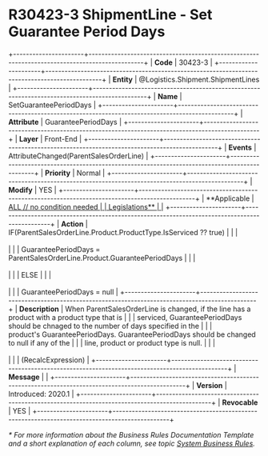 ﻿---
erp.type: front-end-business-rule
erp.entity: Logistics.Shipment.ShipmentLines
---

# R30423-3 ShipmentLine - Set Guarantee Period Days
+----------------------+-----------------------------------------------------------------------------------------------+
| **Code**             | 30423-3                                                                                       |
+----------------------+-----------------------------------------------------------------------------------------------+
| **Entity**           | @Logistics.Shipment.ShipmentLines                                                             |
+----------------------+-----------------------------------------------------------------------------------------------+
| **Name**             | SetGuaranteePeriodDays                                                                        |
+----------------------+-----------------------------------------------------------------------------------------------+
| **Attribute**        | GuaranteePeriodDays                                                                           |
+----------------------+-----------------------------------------------------------------------------------------------+
| **Layer**            | Front-End                                                                                     |
+----------------------+-----------------------------------------------------------------------------------------------+
| **Events**           | AttributeChanged(ParentSalesOrderLine)                                                        |
+----------------------+-----------------------------------------------------------------------------------------------+
| **Priority**         | Normal                                                                                        |
+----------------------+-----------------------------------------------------------------------------------------------+
| **Modify**           | YES                                                                                           |
+----------------------+-----------------------------------------------------------------------------------------------+
| **Applicable         | [ALL // no condition needed                                                                   |
| Legislations**       | ](xref:applicable-legislations)                                                               |
+----------------------+-----------------------------------------------------------------------------------------------+
| **Action**           | IF(ParentSalesOrderLine.Product.ProductType.IsServiced ?? true)                               |
|                      | <br/><br/>                                                                                    |
|                      | GuaranteePeriodDays = ParentSalesOrderLine.Product.GuaranteePeriodDays                        |
|                      | <br/><br/>                                                                                    |
|                      | ELSE                                                                                          |
|                      | <br/><br/>                                                                                    |
|                      | GuaranteePeriodDays = null                                                                    |
+----------------------+-----------------------------------------------------------------------------------------------+
| **Description**      | When ParentSalesOrderLine is changed, if the line has a product with a product type that is   |
|                      | serviced, GuaranteePeriodDays should be chnaged to the number of days specified in the        |
|                      | product\'s GuaranteePeriodDays. GuaranteePeriodDays should be changed to null if any of the   |
|                      | line, product or product type is null.                                                        |
|                      | <br/><br/>                                                                                    |
|                      | (RecalcExpression)                                                                            |
+----------------------+-----------------------------------------------------------------------------------------------+
| **Message**          |                                                                                               |
+----------------------+-----------------------------------------------------------------------------------------------+
| **Version**          | Introduced: 2020.1                                                                            |
+----------------------+-----------------------------------------------------------------------------------------------+
| **Revocable**        | YES                                                                                           |
+----------------------+-----------------------------------------------------------------------------------------------+

*\* For more information about the Business Rules Documentation Template and a short explanation of each column, see
topic [System Business Rules](../templates/template-description-system-business-rules.md).*
